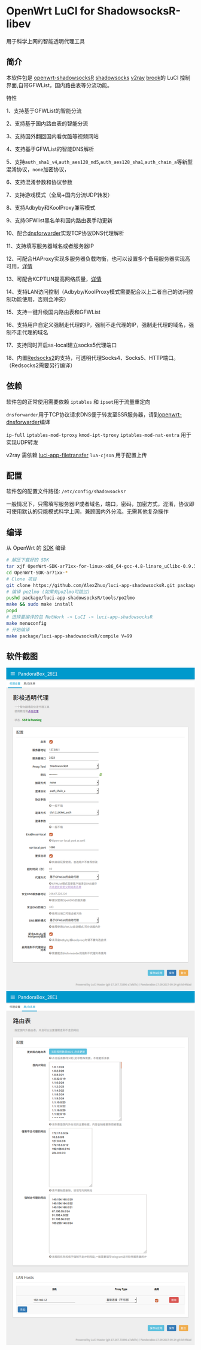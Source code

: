 OpenWrt LuCI for ShadowsocksR-libev
===

用于科学上网的智能透明代理工具

简介
---

本软件包是  [openwrt-shadowsocksR] [shadowsocks] [v2ray] [brook]的 LuCI 控制界面,自带GFWList，国内路由表等分流功能。

特性

1、支持基于GFWList的智能分流

2、支持基于国内路由表的智能分流

3、支持国外翻回国内看优酷等视频网站

4、支持基于GFWList的智能DNS解析

5、支持`auth_sha1_v4`,`auth_aes128_md5`,`auth_aes128_sha1`,`auth_chain_a`等新型混淆协议，`none`加密协议，

6、支持混淆参数和协议参数

7、支持游戏模式（全局+国内分流UDP转发）

8、支持Adbyby和KoolProxy兼容模式

9、支持GFWlist黑名单和国内路由表手动更新

10、配合[dnsforwarder][dnsforwarder]实现TCP协议DNS代理解析

11、支持填写服务器域名或者服务器IP

12、可配合HAProxy实现多服务器负载均衡，也可以设置多个备用服务器实现高可用，[详情][haproxy]

13、可配合KCPTUN提高网络质量，[详情][kcptun]

14、支持LAN访问控制（Adbyby/KoolProxy模式需要配合以上二者自己的访问控制功能使用，否则会冲突）

15、支持一键升级国内路由表和GFWList

16、支持用户自定义强制走代理的IP，强制不走代理的IP，强制走代理的域名，强制不走代理的域名

17、支持同时开启ss-local建立socks5代理端口

18、内置[Redsocks2][redsocks2]的支持，可透明代理Socks4、Socks5、HTTP端口。（Redsocks2需要另行编译）


依赖
---

软件包的正常使用需要依赖 `iptables` 和 `ipset`用于流量重定向

`dnsforwarder`用于TCP协议请求DNS便于转发至SSR服务器，请到[openwrt-dnsforwarder][dnsforwarder]编译

`ip-full` `iptables-mod-tproxy` `kmod-ipt-tproxy` `iptables-mod-nat-extra` 用于实现UDP转发

v2ray 需依赖 [luci-app-filetransfer]  `lua-cjson` 用于配置上传

配置
---

软件包的配置文件路径: `/etc/config/shadowsocksr`   

一般情况下，只需填写服务器IP或者域名，端口，密码，加密方式，混淆，协议即可使用默认的只能模式科学上网，兼顾国内外分流。无需其他复杂操作

编译
---

从 OpenWrt 的 [SDK][openwrt-sdk] 编译  
```bash
# 解压下载好的 SDK
tar xjf OpenWrt-SDK-ar71xx-for-linux-x86_64-gcc-4.8-linaro_uClibc-0.9.33.2.tar.bz2
cd OpenWrt-SDK-ar71xx-*
# Clone 项目
git clone https://github.com/AlexZhuo/luci-app-shadowsocksR.git package/luci-app-shadowsocksR
# 编译 po2lmo (如果有po2lmo可跳过)
pushd package/luci-app-shadowsocksR/tools/po2lmo
make && sudo make install
popd
# 选择要编译的包 NetWork -> LuCI -> luci-app-shadowsocksR
make menuconfig
# 开始编译
make package/luci-app-shadowsocksR/compile V=99
```

软件截图
---

![demo](https://github.com/AlexZhuo/luci-app-shadowsocksR/raw/master/screencapture1.png)
![demo](https://github.com/AlexZhuo/luci-app-shadowsocksR/raw/master/screencapture2.png)

[O]: http://www.right.com.cn/forum/thread-198649-1-1.html
[openwrt-shadowsocksR]: https://github.com/505575853/openwrt-shadowsocksr
[shadowsocks]: https://github.com/shadowsocks/shadowsocks-libev
[v2ray]: https://github.com/505575853/v2ray
[brook]: https://github.com/505575853/brook
[openwrt-sdk]: https://wiki.openwrt.org/doc/howto/obtain.firmware.sdk
[haproxy]: https://github.com/AlexZhuo/luci-app-haproxy-tcp
[kcptun]: https://github.com/AlexZhuo/luci-app-kcptun
[dnsforwarder]: https://github.com/505575853/openwrt-dnsforwarder
[redsocks2]: https://github.com/AlexZhuo/openwrt-redsocks2
[luci-app-filetransfer]: https://github.com/505575853/luci-app-filetransfer
